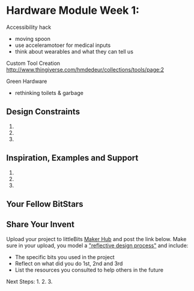 
# Hardware Module Week 1: 
 Accessibility hack
- moving spoon
- use acceleramotoer for medical inputs
- think about wearables and what they can tell us

 Custom Tool Creation
 http://www.thingiverse.com/hmdedeur/collections/tools/page:2
 
 Green Hardware
- rethinking toilets & garbage


## Design Constraints
1. 
2. 
3. 

## Inspiration, Examples and Support

1. 
2. 
3. 

## Your Fellow BitStars
### 


### 

## Share Your Invent 
Upload your project to littleBits [Maker Hub](http://littlebits.cc/projects) and post the link below. Make sure in your upload, you model a ["reflective design process"](http://en.wikipedia.org/wiki/Reflective_practice) and include:
- The specific bits you used in the project
- Reflect on what did you do 1st, 2nd and 3rd
- List the resources you consulted to help others in the future

Next Steps:
1. 
2. 
3. 




